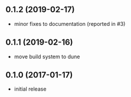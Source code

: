 ## 0.1.2 (2019-02-17)

* minor fixes to documentation (reported in #3)

## 0.1.1 (2019-02-16)

* move build system to dune

## 0.1.0 (2017-01-17)

* initial release
